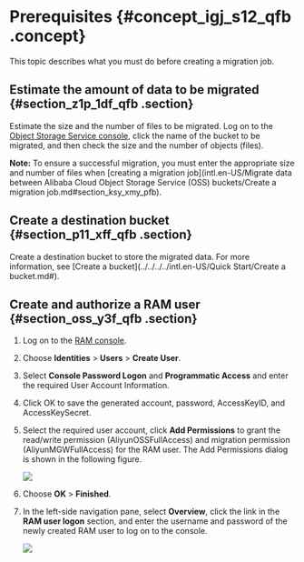 # Prerequisites {#concept_igj_s12_qfb .concept}

This topic describes what you must do before creating a migration job.

## Estimate the amount of data to be migrated {#section_z1p_1df_qfb .section}

Estimate the size and the number of files to be migrated. Log on to the [Object Storage Service console](https://oss.console.aliyun.com), click the name of the bucket to be migrated, and then check the size and the number of objects \(files\).

**Note:** To ensure a successful migration, you must enter the appropriate size and number of files when [creating a migration job](intl.en-US/Migrate data between Alibaba Cloud Object Storage Service (OSS) buckets/Create a migration job.md#section_ksy_xmy_pfb).

## Create a destination bucket {#section_p11_xff_qfb .section}

Create a destination bucket to store the migrated data. For more information, see [Create a bucket](../../../../intl.en-US/Quick Start/Create a bucket.md#).

## Create and authorize a RAM user {#section_oss_y3f_qfb .section}

1.  Log on to the [RAM console](https://ram.console.aliyun.com).
2.  Choose **Identities** \> **Users** \> **Create User**.
3.  Select **Console Password Logon** and **Programmatic Access** and enter the required User Account Information.
4.  Click OK to save the generated account, password, AccessKeyID, and AccessKeySecret.
5.  Select the required user account, click **Add Permissions** to grant the read/write permission \(AliyunOSSFullAccess\) and migration permission \(AliyunMGWFullAccess\) for the RAM user. The Add Permissions dialog is shown in the following figure.

    ![](http://static-aliyun-doc.oss-cn-hangzhou.aliyuncs.com/assets/img/40745/155746937621235_en-US.png)

6.  Choose **OK** \> **Finished**.
7.  In the left-side navigation pane, select **Overview**, click the link in the **RAM user logon** section, and enter the username and password of the newly created RAM user to log on to the console.

    ![](http://static-aliyun-doc.oss-cn-hangzhou.aliyuncs.com/assets/img/40745/155746937634662_en-US.png)


